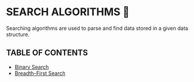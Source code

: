 # SEARCH ALGORITHMS 🍍

Searching algorithms are used to parse and find data stored in a given data structure.

## TABLE OF CONTENTS

- [Binary Search](binary_search)
- [Breadth-First Search](breadth_first_search)

